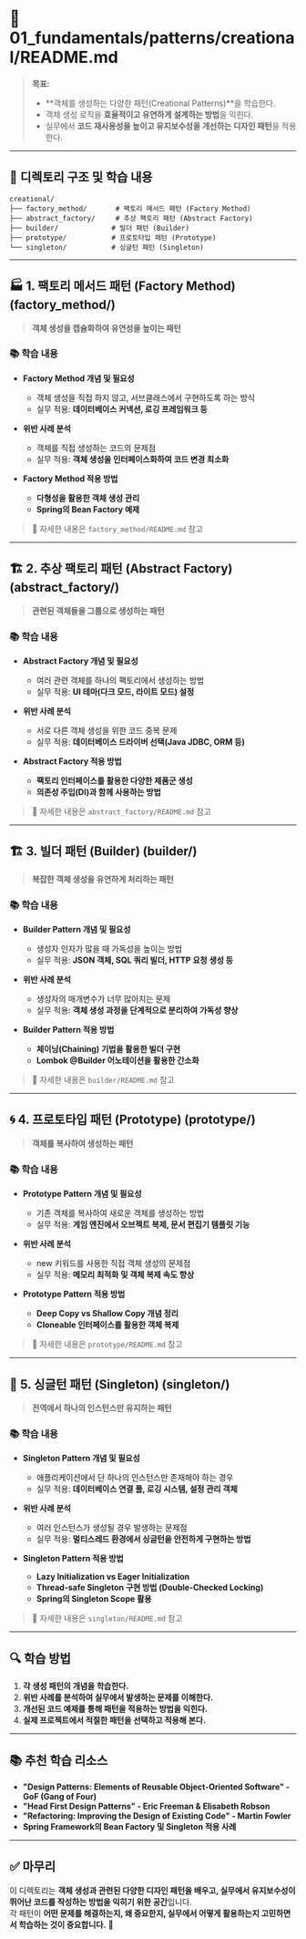 # 📂 **01_fundamentals/patterns/creational/README.md**  
> **목표:**  
> - **객체를 생성하는 다양한 패턴(Creational Patterns)**을 학습한다.  
> - 객체 생성 로직을 **효율적이고 유연하게 설계하는 방법**을 익힌다.  
> - 실무에서 **코드 재사용성을 높이고 유지보수성을 개선하는 디자인 패턴**을 적용한다.  

---

## 📌 **디렉토리 구조 및 학습 내용**  
```
creational/
├── factory_method/       # 팩토리 메서드 패턴 (Factory Method)
├── abstract_factory/     # 추상 팩토리 패턴 (Abstract Factory)
├── builder/             # 빌더 패턴 (Builder)
├── prototype/           # 프로토타입 패턴 (Prototype)
└── singleton/           # 싱글턴 패턴 (Singleton)
```

---

## 🏭 **1. 팩토리 메서드 패턴 (Factory Method) (factory_method/)**  
> **객체 생성을 캡슐화하여 유연성을 높이는 패턴**  

### 📚 학습 내용  
- **Factory Method 개념 및 필요성**  
  - 객체 생성을 직접 하지 않고, 서브클래스에서 구현하도록 하는 방식  
  - 실무 적용: **데이터베이스 커넥션, 로깅 프레임워크 등**  

- **위반 사례 분석**  
  - 객체를 직접 생성하는 코드의 문제점  
  - 실무 적용: **객체 생성을 인터페이스화하여 코드 변경 최소화**  

- **Factory Method 적용 방법**  
  - **다형성을 활용한 객체 생성 관리**  
  - **Spring의 Bean Factory 예제**  

> 📍 자세한 내용은 `factory_method/README.md` 참고  

---

## 🏗️ **2. 추상 팩토리 패턴 (Abstract Factory) (abstract_factory/)**  
> **관련된 객체들을 그룹으로 생성하는 패턴**  

### 📚 학습 내용  
- **Abstract Factory 개념 및 필요성**  
  - 여러 관련 객체를 하나의 팩토리에서 생성하는 방법  
  - 실무 적용: **UI 테마(다크 모드, 라이트 모드) 설정**  

- **위반 사례 분석**  
  - 서로 다른 객체 생성을 위한 코드 중복 문제  
  - 실무 적용: **데이터베이스 드라이버 선택(Java JDBC, ORM 등)**  

- **Abstract Factory 적용 방법**  
  - **팩토리 인터페이스를 활용한 다양한 제품군 생성**  
  - **의존성 주입(DI)과 함께 사용하는 방법**  

> 📍 자세한 내용은 `abstract_factory/README.md` 참고  

---

## 🏗️ **3. 빌더 패턴 (Builder) (builder/)**  
> **복잡한 객체 생성을 유연하게 처리하는 패턴**  

### 📚 학습 내용  
- **Builder Pattern 개념 및 필요성**  
  - 생성자 인자가 많을 때 가독성을 높이는 방법  
  - 실무 적용: **JSON 객체, SQL 쿼리 빌더, HTTP 요청 생성 등**  

- **위반 사례 분석**  
  - 생성자의 매개변수가 너무 많아지는 문제  
  - 실무 적용: **객체 생성 과정을 단계적으로 분리하여 가독성 향상**  

- **Builder Pattern 적용 방법**  
  - **체이닝(Chaining) 기법을 활용한 빌더 구현**  
  - **Lombok @Builder 어노테이션을 활용한 간소화**  

> 📍 자세한 내용은 `builder/README.md` 참고  

---

## 🌀 **4. 프로토타입 패턴 (Prototype) (prototype/)**  
> **객체를 복사하여 생성하는 패턴**  

### 📚 학습 내용  
- **Prototype Pattern 개념 및 필요성**  
  - 기존 객체를 복사하여 새로운 객체를 생성하는 방법  
  - 실무 적용: **게임 엔진에서 오브젝트 복제, 문서 편집기 템플릿 기능**  

- **위반 사례 분석**  
  - new 키워드를 사용한 직접 객체 생성의 문제점  
  - 실무 적용: **메모리 최적화 및 객체 복제 속도 향상**  

- **Prototype Pattern 적용 방법**  
  - **Deep Copy vs Shallow Copy 개념 정리**  
  - **Cloneable 인터페이스를 활용한 객체 복제**  

> 📍 자세한 내용은 `prototype/README.md` 참고  

---

## 🔄 **5. 싱글턴 패턴 (Singleton) (singleton/)**  
> **전역에서 하나의 인스턴스만 유지하는 패턴**  

### 📚 학습 내용  
- **Singleton Pattern 개념 및 필요성**  
  - 애플리케이션에서 단 하나의 인스턴스만 존재해야 하는 경우  
  - 실무 적용: **데이터베이스 연결 풀, 로깅 시스템, 설정 관리 객체**  

- **위반 사례 분석**  
  - 여러 인스턴스가 생성될 경우 발생하는 문제점  
  - 실무 적용: **멀티스레드 환경에서 싱글턴을 안전하게 구현하는 방법**  

- **Singleton Pattern 적용 방법**  
  - **Lazy Initialization vs Eager Initialization**  
  - **Thread-safe Singleton 구현 방법 (Double-Checked Locking)**  
  - **Spring의 Singleton Scope 활용**  

> 📍 자세한 내용은 `singleton/README.md` 참고  

---

## 🔍 **학습 방법**  
1. **각 생성 패턴의 개념을 학습한다.**  
2. **위반 사례를 분석하여 실무에서 발생하는 문제를 이해한다.**  
3. **개선된 코드 예제를 통해 패턴을 적용하는 방법을 익힌다.**  
4. **실제 프로젝트에서 적절한 패턴을 선택하고 적용해 본다.**  

---

## 📚 **추천 학습 리소스**  
- **"Design Patterns: Elements of Reusable Object-Oriented Software" - GoF (Gang of Four)**  
- **"Head First Design Patterns" - Eric Freeman & Elisabeth Robson**  
- **"Refactoring: Improving the Design of Existing Code" - Martin Fowler**  
- **Spring Framework의 Bean Factory 및 Singleton 적용 사례**  

---

## ✅ **마무리**  
이 디렉토리는 **객체 생성과 관련된 다양한 디자인 패턴을 배우고, 실무에서 유지보수성이 뛰어난 코드를 작성하는 방법을 익히기 위한 공간**입니다.  
각 패턴이 **어떤 문제를 해결하는지, 왜 중요한지, 실무에서 어떻게 활용하는지 고민하면서 학습하는 것이 중요합니다.** 🚀  